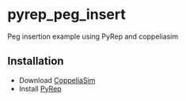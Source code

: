 # pyrep_peg_insert

Peg insertion example using PyRep and coppeliasim

## Installation

- Download [CoppeliaSim](https://www.coppeliarobotics.com/)
- Install [PyRep](https://github.com/stepjam/PyRep)

